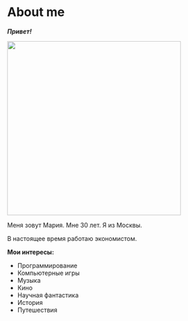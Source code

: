 # About me

_**Привет!**_

<img src="https://sun9-67.userapi.com/impf/c845219/v845219558/2049f4/QXT_Ts8gsQI.jpg?size=513x1080&quality=96&sign=7c37650bb4a8479d342e551feb3f4d7c&type=album" widh="290" height="400" />

Меня зовут Мария. Мне 30 лет. Я из Москвы.

В настоящее время работаю экономистом.

**Мои интересы:**

- Программирование
- Компьютерные игры
- Музыка
- Кино
- Научная фантастика
- История
- Путешествия

 